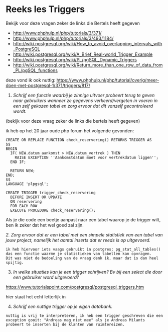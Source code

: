 # Reeks les Triggers

Bekijk voor deze vragen zeker de links die Bertels heeft gegeven

* http://www.phphulp.nl/php/tutorials/3/371/ 
* http://www.phphulp.nl/php/tutorials/3/493/1184/ 
* http://wiki.postgresql.org/wiki/How_to_avoid_overlapping_intervals_with_PostgreSQL 
* http://wiki.postgresql.org/wiki/A_Brief_Real-world_Trigger_Example
*  http://wiki.postgresql.org/wiki/PL/pgSQL_Dynamic_Triggers
*  http://wiki.postgresql.org/wiki/Return_more_than_one_row_of_data_from_PL/pgSQL_functions



deze vond ik ook nuttig: https://www.phphulp.nl/php/tutorial/overig/meer-doen-met-postgresql-1/371/triggers/817/



1. *Schrijf een functie waarbij je zinnige uitvoer probeert terug te geven naar gebruikers wanneer ze gegevens verkeerd/vergeten in voeren in een zelf gekozen tabel en zorg ervoor dat dit vanzelf gecontroleerd wordt.*

(bekijk voor deze vraag zeker de links die bertels heeft gegeven)

ik heb op het 20 jaar oude php forum het volgende gevonden:

```
CREATE OR REPLACE FUNCTION check_reservering() RETURNS TRIGGER AS
$$
BEGIN
  IF( NEW.datum_aankomst > NEW.datum_vertrek ) THEN
    RAISE EXCEPTION ''Aankomstdatum moet voor vertrekdatum liggen'';
  END IF;
  
  RETURN NEW;
END;
$$
LANGUAGE 'plpgsql';
```

```
CREATE TRIGGER trigger_check_reservering
  BEFORE INSERT OR UPDATE
  ON reservering
  FOR EACH ROW
  EXECUTE PROCEDURE check_reservering();
```

Als je die code een beetje aanpast naar een tabel waarop je de trigger wilt, ben ik zeker dat het wel goed zal zijn.

*2. Zorg ervoor dat er een tabel met een simpele statistiek van een tabel van jouw project, namelijk het aantal inserts dat er reeds is op uitgevoerd.*

```
ik heb hiervoor iets vaags gebruikt in postgres: pg_stat_all_tables()
das een functie waarme je statistieken van tabellen kan opvragen.
Dit was niet de bedoeling van de vraag denk ik, maar dat is dan heel spijtig.
```

3. *In welke situaties kan je een trigger schrijven? Bv bij een select die door een gebruiker word uitgevoerd?*

https://www.tutorialspoint.com/postgresql/postgresql_triggers.htm

hier staat het echt letterlijk in

4. *Schrijf een nuttige trigger op je eigen databank.*

```
nuttig is vrij te interpreteren, ik heb een trigger geschreven die een exception gooit: "Andreas mag niet mee" als je Andreas Milants probeert te inserten bij de klanten van ruimtereizen.
```

